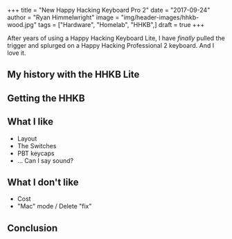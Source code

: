 +++
title  = "New Happy Hacking Keyboard Pro 2"
date   = "2017-09-24"
author = "Ryan Himmelwright"
image  = "img/header-images/hhkb-wood.jpg"
tags   = ["Hardware", "Homelab", "HHKB",]
draft  = true
+++

After years of using a Happy Hacking Keyboard Lite, I have *finally* pulled the trigger and splurged on a Happy Hacking Professional 2 keyboard. And I love it.

<!--more-->

## My history with the HHKB Lite


## Getting the HHKB


## What I like

- Layout
- The Switches
- PBT keycaps
- ... Can I say sound?

## What I don't like

- Cost
- "Mac" mode / Delete "fix"

## Conclusion
